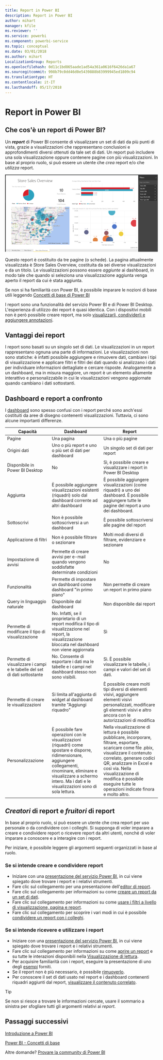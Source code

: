 ```yaml
---
title: Report in Power BI
description: Report in Power BI
author: mihart
manager: kfile
ms.reviewer: ''
ms.service: powerbi
ms.component: powerbi-service
ms.topic: conceptual
ms.date: 03/01/2018
ms.author: mihart
LocalizationGroup: Reports
ms.openlocfilehash: 0d11c1bd865aade1ad54a361a0616f6426da1a67
ms.sourcegitcommit: 998b79c0dd46d0e5439888b83999945ed1809c94
ms.translationtype: HT
ms.contentlocale: it-IT
ms.lasthandoff: 05/17/2018
---
```

# <a name="reports-in-power-bi"></a>Report in Power BI
## <a name="what-is-a-power-bi-report"></a>Che cos'è un report di Power BI?
Un ***report*** di Power BI consente di visualizzare un set di dati da più punti di vista, grazie a visualizzazioni che rappresentano conclusioni e approfondimenti diversi ottenuti da tale set di dati.  Un report può includere una sola visualizzazione oppure contenere pagine con più visualizzazioni. In base al proprio ruolo, si può essere un utente che *crea* report e/o che *utilizza* report.

![Pagina del report](media/service-reports/reportview.png)

Questo report è costituito da tre pagine (o schede). La pagina attualmente visualizzata è Store Sales Overview, costituita da sei diverse visualizzazioni e da un titolo. Le visualizzazioni possono essere *aggiunte* ai dashboard, in modo tale che quando si seleziona una visualizzazione aggiunta venga aperto il report da cui è stata aggiunta.

Se non si ha familiarità con Power BI, è possibile imparare le nozioni di base utili leggendo [Concetti di base di Power BI](service-basic-concepts.md)

I report sono una funzionalità del servizio Power BI e di Power BI Desktop. L'esperienza di utilizzo dei report è quasi identica. Con i dispositivi mobili non è però possibile creare report, ma solo [visualizzarli, condividerli e aggiungere annotazioni](mobile-reports-in-the-mobile-apps.md).

## <a name="advantages-of-reports"></a>Vantaggi dei report
I report sono basati su un singolo set di dati. Le visualizzazioni in un report rappresentano ognuna una parte di informazioni. Le visualizzazioni non sono statiche: è infatti possibile aggiungere e rimuovere dati, cambiare i tipi di visualizzazione e applicare filtri e filtri dei dati quando si analizzano i dati per individuare informazioni dettagliate e cercare risposte. Analogamente a un dashboard, ma in misura maggiore, un report è un elemento altamente interattivo e personalizzabile in cui le visualizzazioni vengono aggiornate quando cambiano i dati sottostanti.

## <a name="dashboards-versus-reports"></a>Dashboard e report a confronto
I [dashboard](service-dashboards.md) sono spesso confusi con i report perché sono anch'essi costituiti da aree di disegno contenenti visualizzazioni. Tuttavia, ci sono alcune importanti differenze.  

| **Capacità** | **Dashboard** | **Report** |
| --- | --- | --- |
| Pagine |Una pagina |Una o più pagine |
| Origini dati |Uno o più report e uno o più set di dati per dashboard |Un singolo set di dati per report |
| Disponibile in Power BI Desktop |No |Sì, è possibile creare e visualizzare i report in Power BI Desktop |
| Aggiunta |È possibile aggiungere visualizzazioni esistenti (riquadri) solo dal dashboard corrente ad altri dashboard |È possibile aggiungere visualizzazioni (come riquadri) a uno dei dashboard. È possibile aggiungere tutte le pagine del report a uno dei dashboard. |
| Sottoscrivi |Non è possibile sottoscriversi a un dashboard |È possibile sottoscriversi alle pagine del report |
| Applicazione di filtri |Non è possibile filtrare o sezionare |Molti modi diversi di filtrare, evidenziare e sezionare |
| Impostazione di avvisi |Permette di creare avvisi per e-mail quando vengono soddisfatte determinate condizioni |No |
| Funzionalità |Permette di impostare un dashboard come dashboard "in primo piano" |Non permette di creare un report in primo piano |
| Query in linguaggio naturale |Disponibile dal dashboard |Non disponibile dai report |
| Permette di modificare il tipo di visualizzazione |No. Infatti, se il proprietario di un report modifica il tipo di visualizzazione nel report, la visualizzazione bloccata nel dashboard non viene aggiornata |Sì |
| Permette di visualizzare i campi e le tabelle del set di dati sottostante |No. Consente di esportare i dati ma le tabelle e i campi nel dashboard stesso non sono visibili. |Sì. È possibile visualizzare le tabelle, i campi e valori del set di dati. |
| Permette di creare le visualizzazioni |Si limita all'aggiunta di widget al dashboard tramite "Aggiungi riquadro" |È possibile creare molti tipi diversi di elementi visivi, aggiungere elementi visivi personalizzati, modificare gli elementi visivi e altro ancora con le autorizzazioni di modifica |
| Personalizzazione |È possibile fare operazioni con le visualizzazioni (riquadri) come spostare e disporre, ridimensionare, aggiungere collegamenti, rinominare, eliminare e visualizzare a schermo intero. Ma i dati e le visualizzazioni sono di sola lettura. |Nella visualizzazione di lettura è possibile pubblicare, incorporare, filtrare, esportare, scaricare come file .pbix, visualizzare il contenuto correlato, generare codici QR, analizzare in Excel e così via.  Nella visualizzazione di modifica è possibile eseguire tutte le operazioni indicate finora e molto altro. |

## <a name="report-creators-and-report-consumers"></a>***Creatori*** di report e ***fruitori*** di report
In base al proprio ruolo, si può essere un utente che crea report per uso personale o da condividere con i colleghi. Si supponga di voler imparare a creare e condividere report o ricevere report da altri utenti, nonché di voler imparare a conoscere e a interagire con i report.

Per iniziare, è possibile leggere gli argomenti seguenti organizzati in base al ruolo.

### <a name="if-you-will-be-creating-and-sharing-reports"></a>Se si intende creare e condividere report
* Iniziare con una [presentazione del servizio Power BI](service-basic-concepts.md), in cui viene spiegato dove trovare i report e i relativi strumenti.
* Fare clic sul collegamento per una presentazione dell'[editor di report](service-the-report-editor-take-a-tour.md).
* Fare clic sul collegamento per informazioni su come [creare un report da un set di dati](service-report-create-new.md).
* Fare clic sul collegamento per informazioni su come [usare i filtri a livello di visualizzazione, pagina e report](power-bi-how-to-report-filter.md).
* Fare clic sul collegamento per scoprire i vari modi in cui è possibile [condividere un report con i colleghi](service-share-dashboards.md).

### <a name="if-you-will-be-receiving-and-consuming-reports"></a>Se si intende ricevere e utilizzare i report
* Iniziare con una [presentazione del servizio Power BI](service-basic-concepts.md), in cui viene spiegato dove trovare i report e i relativi strumenti.
* Fare clic sul collegamento per informazioni su come [aprire un report](service-report-open.md) e su tutte le interazioni disponibili nella [Visualizzazione di lettura](service-reading-view-and-editing-view.md).
* Per acquisire familiarità con i report, eseguire la presentazione di uno degli [esempi](sample-tutorial-connect-to-the-samples.md) forniti.  
* Se il report non è più necessario, è possibile [rimuoverlo](service-delete.md).
* Per conoscere il set di dati usato nel report e i dashboard contenenti riquadri aggiunti dal report, [visualizzare il contenuto correlato](service-related-content.md).

> [!TIP]
> Se non si riesce a trovare le informazioni cercate, usare il sommario a sinistra per sfogliare tutti gli argomenti relativi ai *report*.
> 
> 

## <a name="next-steps"></a>Passaggi successivi
[Introduzione a Power BI](service-get-started.md) 

[Power BI - Concetti di base](service-basic-concepts.md)

Altre domande? [Provare la community di Power BI](http://community.powerbi.com/)

